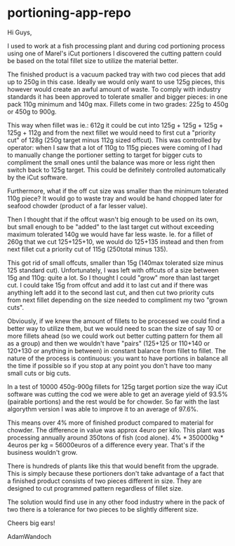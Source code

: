 # portioning-app-repo

Hi Guys, 

I used to work at a fish processing plant and during cod portioning process using one of Marel's iCut portioners I discovered the cutting
pattern could be based on the total fillet size to utilize the material better. 

The finished product is a vacuum packed tray with two cod pieces that add up to 250g in this case. Ideally we would only want to use 
125g pieces, this however would create an awful amount of waste. To comply with industry standards it has been approved to tolerate 
smaller and bigger pieces: in one pack 110g minimum and 140g max. Fillets come in two grades: 225g to 450g or 450g to 900g.

This way when fillet was ie.: 612g it could be cut into 125g + 125g + 125g + 125g + 112g and from the next fillet we would need to first
cut a "priority cut" of 128g (250g target minus 112g sized offcut). This was controlled by operator: when I saw that a lot of 110g to 115g 
pieces were coming of I had to manually change the portioner setting to target for bigger cuts to compliment the small ones until the balance 
was more or less right then switch back to 125g target. This could be definitely controlled automatically by the iCut software.

Furthermore, what if the off cut size was smaller than the minimum tolerated 110g piece? It would go to waste tray and would be hand chopped
later for seafood chowder (product of a far lesser value).

Then I thought that if the offcut wasn't big enough to be used on its own, but small enough to be "added" to the last target cut without 
exceeding maximum tolerated 140g we would have far less waste. Ie. for a fillet of 260g that we cut 125+125+10, we would do 125+135 instead
and then from next fillet cut a priority cut of 115g (250total minus 135).

This got rid of small offcuts, smaller than 15g (140max tolerated size minus 125 standard cut). Unfortunately, I was left with offcuts 
of a size between 15g and 110g: quite a lot. So I thought I could "grow" more than last target cut. I could take 15g from offcut and add
it to last cut and if there was anything left add it to the second last cut, and then cut two priority cuts from next fillet depending
on the size needed to compliment my two "grown cuts". 

Obviously, if we knew the amount of fillets to be processed we could find a better way to utilize them, but we would need to scan the size
of say 10 or more fillets ahead (so we could work out better cutting pattern for them all as a group) and then we wouldn't have "pairs" 
(125+125 or 110+140 or 120+130 or anything in between) in  constant balance from fillet to fillet. The nature of the process is continuous:
you want to have portions in balance all the time if possible so if you stop at any point you don't have too many small cuts or big cuts.

In a test of 10000 450g-900g fillets for 125g target portion size the way iCut software was cutting the cod we were able to get an average
yield of 93.5% (pairable portions) and the rest would be for chowder. So far with the last algorythm version I was able to improve it to
an average of 97.6%.

This means over 4% more of finished product compared to material for chowder. The difference in value was approx 4euro per kilo. This 
plant was processing annually around 350tons of fish (cod alone). 4% * 350000kg * 4euros per kg = 56000euros of a difference every year.
That's if the business wouldn't grow. 

There is hundreds of plants like this that would benefit from the upgrade. This is simply because these portioners don't take advantage
of a fact that a finished product consists of two pieces different in size. They are designed to cut programmed pattern regardless of 
fillet size. 

The solution would find use in any other food industry where in the pack of two there is a tolerance for two pieces to be slightly 
different size.

Cheers big ears!

AdamWandoch
